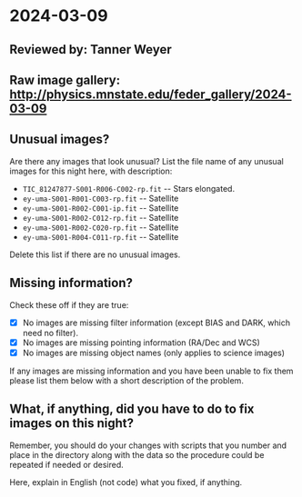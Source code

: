 # 2024-03-09

## Reviewed by:   Tanner Weyer

## Raw image gallery: http://physics.mnstate.edu/feder_gallery/2024-03-09

## Unusual images?

Are there any images that look unusual? List the file name of any unusual images for this night here, with description:

+ `TIC_81247877-S001-R006-C002-rp.fit` -- Stars elongated.
+ `ey-uma-S001-R001-C003-rp.fit` -- Satellite
+ `ey-uma-S001-R002-C001-ip.fit` -- Satellite
+ `ey-uma-S001-R002-C012-rp.fit` -- Satellite
+ `ey-uma-S001-R002-C020-rp.fit` -- Satellite
+ `ey-uma-S001-R004-C011-rp.fit` -- Satellite

Delete this list if there are no unusual images.

## Missing information?

Check these off if they are true:

- [x] No images are missing filter information (except BIAS and DARK, which need no filter).
- [x] No images are missing pointing information (RA/Dec and WCS)
- [x] No images are missing object names (only applies to science images)

If any images are missing information and you have been unable to fix them please list
them below with a short description of the problem.

## What, if anything, did you have to do to fix images on this night?

Remember, you should do your changes with scripts that you number and place in the
directory along with the data so the procedure could be repeated if needed or
desired.

Here, explain in English (not code) what you fixed, if anything.
